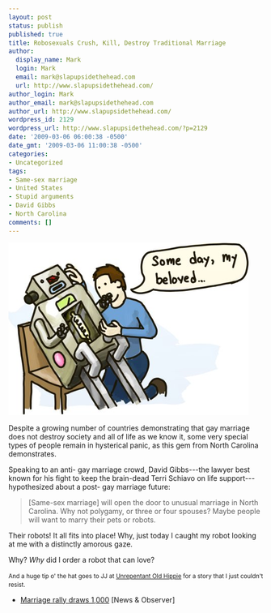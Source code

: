 ```yaml
---
layout: post
status: publish
published: true
title: Robosexuals Crush, Kill, Destroy Traditional Marriage
author:
  display_name: Mark
  login: Mark
  email: mark@slapupsidethehead.com
  url: http://www.slapupsidethehead.com/
author_login: Mark
author_email: mark@slapupsidethehead.com
author_url: http://www.slapupsidethehead.com/
wordpress_id: 2129
wordpress_url: http://www.slapupsidethehead.com/?p=2129
date: '2009-03-06 06:00:38 -0500'
date_gmt: '2009-03-06 11:00:38 -0500'
categories:
- Uncategorized
tags:
- Same-sex marriage
- United States
- Stupid arguments
- David Gibbs
- North Carolina
comments: []
---
```

![while(true) { this.loves( you ); }](/wp-content/media/2009/03/robosexual.jpg "while(true) { this.loves( you ); }")

Despite a growing number of countries demonstrating that gay marriage does not destroy society and all of life as we know it, some very special types of people remain in hysterical panic, as this gem from North Carolina demonstrates.

Speaking to an anti- gay marriage crowd, David Gibbs---the lawyer best known for his fight to keep the brain-dead Terri Schiavo on life support---hypothesized about a post- gay marriage future:

> [Same-sex marriage] will open the door to unusual marriage in North Carolina. Why not polygamy, or three or four spouses? Maybe people will want to marry their pets or robots.

Their robots! It all fits into place! Why, just today I caught my robot looking at me with a distinctly amorous gaze.

Why? _Why_ did I order a robot that can love?

<small>And a huge tip o' the hat goes to JJ at <a title="You should read this blog." href="http://unrepentantoldhippie.wordpress.com/2009/03/04/i-robot/">Unrepentant Old Hippie</a> for a story that I just couldn't resist.</small>

- [Marriage rally draws 1,000](http://www.newsobserver.com/politics/story/1427950.html) [News & Observer]
